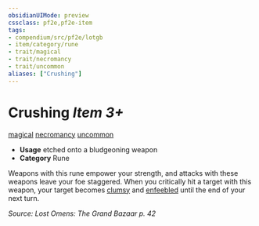 ```yaml
---
obsidianUIMode: preview
cssclass: pf2e,pf2e-item
tags:
- compendium/src/pf2e/lotgb
- item/category/rune
- trait/magical
- trait/necromancy
- trait/uncommon
aliases: ["Crushing"]
---
```

# Crushing *Item 3+*  
[magical](../../../Rules/traits/magical.md)  [necromancy](../../../Rules/traits/necromancy.md)  [uncommon](../../../Rules/traits/uncommon.md)  

- **Usage** etched onto a bludgeoning weapon
- **Category** Rune

Weapons with this rune empower your strength, and attacks with these weapons leave your foe staggered. When you critically hit a target with this weapon, your target becomes [clumsy](../../../Rules/conditions.md#Clumsy) and [enfeebled](../../../Rules/conditions.md#Enfeebled) until the end of your next turn.

*Source: Lost Omens: The Grand Bazaar p. 42*